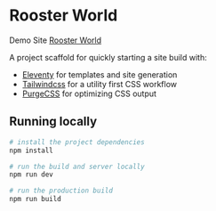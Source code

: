 # Rooster World
Demo Site [Rooster World](https://rooster-world.com/)

A project scaffold for quickly starting a site build with:

- [Eleventy](https://11ty.dev) for templates and site generation
- [Tailwindcss](https://tailwindcss.com) for a utility first CSS workflow
- [PurgeCSS](https://www.purgecss.com/) for optimizing CSS output

## Running locally

```bash
# install the project dependencies
npm install

# run the build and server locally
npm run dev

# run the production build
npm run build
```
